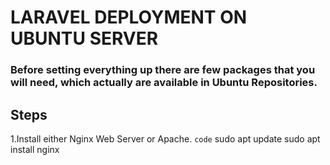 # LARAVEL DEPLOYMENT ON UBUNTU SERVER
### Before setting everything up there are few packages that you will need, which actually are available in Ubuntu Repositories.

## Steps
1.Install either Nginx Web Server or Apache.
`code` sudo apt update
sudo apt install nginx